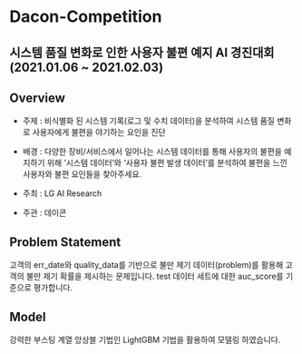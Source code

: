 # Dacon-Competition
## 시스템 품질 변화로 인한 사용자 불편 예지 AI 경진대회(2021.01.06 ~ 2021.02.03)

## Overview
- 주제 : 비식별화 된 시스템 기록(로그 및 수치 데이터)을 분석하여 시스템 품질 변화로 사용자에게 불편을 야기하는 요인을 진단
- 배경 : 다양한 장비/서비스에서 일어나는 시스템 데이터를 통해 사용자의 불편을 예지하기 위해 ‘시스템 데이터’와 ‘사용자 불편 발생 데이터’를 분석하여 불편을 느낀 사용자와 불편 요인들을 찾아주세요.

- 주최 : LG AI Research
- 주관 : 데이콘

## Problem Statement
고객의 err_date와 quality_data를 기반으로 불만 제기 데이터(problem)를 활용해 고객의 불만 제기 확률을 제시하는 문제입니다. test 데이터 세트에 대한 auc_score를 기준으로 평가합니다.

## Model
강력한 부스팅 계열 앙상블 기법인 LightGBM 기법을 활용하여 모델링 하였습니다.

